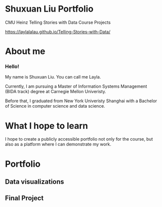 # Shuxuan Liu Portfolio
CMU Heinz Telling Stories with Data Course Projects

https://laylalalau.github.io/Telling-Stories-with-Data/

# About me
### Hello!
My name is Shuxuan Liu. You can call me Layla.

Currently, I am pursuing a Master of Information Systems Management (BIDA track) degree at Carnegie Mellon Univeristy.

Before that, I graduated from New York Univeristy Shanghai with a Bachelor of Science in computer science and data science.

# What I hope to learn
I hope to create a publicly accessible portfolio not only for the course, but also as a platform where I can demonstrate my work. 

# Portfolio

## Data visualizations 

## Final Project
